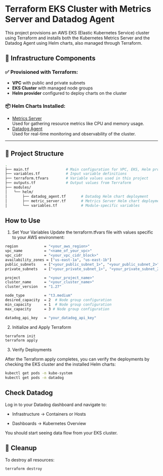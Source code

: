 # Terraform EKS Cluster with Metrics Server and Datadog Agent

This project provisions an AWS EKS (Elastic Kubernetes Service) cluster using Terraform and 
installs both the Kubernetes Metrics Server 
and the Datadog Agent using Helm charts, also managed through Terraform.

## 🔧 Infrastructure Components

### ✅ Provisioned with Terraform:

- **VPC** with public and private subnets
- **EKS Cluster** with managed node groups
- **Helm provider** configured to deploy charts on the cluster

### 📦 Helm Charts Installed:

- [Metrics Server](https://github.com/kubernetes-sigs/metrics-server)  
  Used for gathering resource metrics like CPU and memory usage.
- [Datadog Agent](https://docs.datadoghq.com/agent/)  
  Used for real-time monitoring and observability of the cluster.

---

## 📁 Project Structure

```bash
.
├── main.tf                 # Main configuration for VPC, EKS, Helm provider
├── variables.tf            # Input variable definitions
├── terraform.tfvars        # Variable values used in this project
├── outputs.tf              # Output values from Terraform
├── modules/
│   └── helm/
│       ├── datadog_agent.tf       # Datadog Helm chart deployment
│       ├── metric_server.tf       # Metrics Server Helm chart deployment
│       └── variables.tf           # Module-specific variables
```

## How to Use

1. Set Your Variables
Update the terraform.tfvars file with values specific to your AWS environment:

```bash
region            = "<your_aws_region>"
vpc_name          = "<name_of_your_vpc>"
vpc_cidr          = "<your_vpc_cidr_block>"
availability_zones = ["us-east-1a", "us-east-1b"]
public_subnets    = ["<your_public_subnet_1>", "<your_public_subnet_2>"]
private_subnets   = ["<your_private_subnet_1>", "<your_private_subnet_2>"]

project           = "<your_project_name>"
cluster_name      = "<your_cluster_name>"
cluster_version   = "1.27"

node_type         = "t3.medium"
desired_capacity  = 2  # Node group configuration
min_capacity      = 1  # Node group configuration
max_capacity      = 3 # Node group configuration

datadog_api_key   = "your_datadog_api_key"
```

2. Initialize and Apply Terraform

```bash
terraform init
terraform apply
```

3. Verify Deployments

After the Terraform apply completes, you can verify the deployments by checking the EKS cluster and the installed Helm charts:

```bash
kubectl get pods -n kube-system
kubectl get pods -n datadog 
```

## Check Datadog

Log in to your Datadog dashboard and navigate to:

- Infrastructure → Containers or Hosts

- Dashboards → Kubernetes Overview

You should start seeing data flow from your EKS cluster.

## 🧹 Cleanup

To destroy all resources:

```bash
terraform destroy
```

